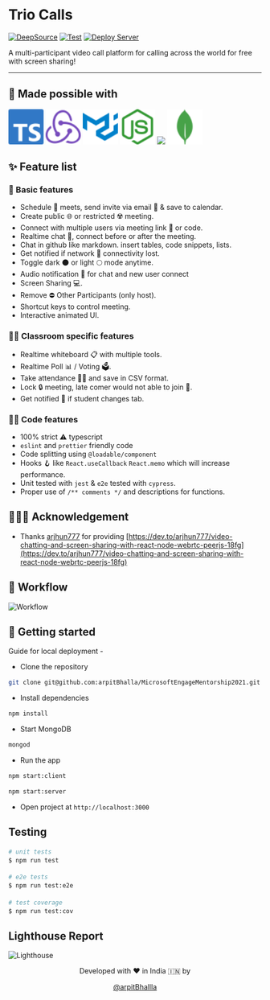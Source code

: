 # Trio Calls
[![DeepSource](https://deepsource.io/gh/arpitBhalla/Trio-Calls.svg/?label=resolved+issues&show_trend=true&token=qkGeZPDLrtbe0wdM5TdpQsLV)](https://deepsource.io/gh/arpitBhalla/Trio-Calls/?ref=repository-badge) [![Test](https://github.com/arpitBhalla/MicrosoftEngageMentorship2021/actions/workflows/test.yaml/badge.svg)](https://github.com/arpitBhalla/MicrosoftEngageMentorship2021/actions/workflows/test.yaml) [![Deploy Server](https://github.com/arpitBhalla/MicrosoftEngageMentorship2021/actions/workflows/deploy.yml/badge.svg)](https://github.com/arpitBhalla/MicrosoftEngageMentorship2021/actions/workflows/deploy.yml)

A multi-participant video call platform for calling across the world for free with screen sharing!

---

## 🤞 Made possible with

<div>
<img src='assets/typescript.svg' width='70'>
<img src='assets/redux.svg' width='70'>
<img src='assets/mui.svg' width='70'>
<img src='assets/node.svg' width='70'>
<img src='https://cdn.iconscout.com/icon/free/png-256/google-cloud-2038785-1721675.png' width='70'>
<img src='assets/mongo.svg' width='70'>
</div>

## ✨ Feature list

### 🥅 Basic features

- Schedule 📅 meets, send invite via email 📩 & save to calendar.
- Create public 🌐 or restricted ☢️ meeting.
- Connect with multiple users via meeting link 🔗 or code.
- Realtime chat 💬, connect before or after the meeting.
- Chat in github like markdown. insert tables, code snippets, lists.
- Get notified if network 📶 connectivity lost.
- Toggle dark 🌑 or light 🌕 mode anytime.
- Audio notification 🔔 for chat and new user connect
- Screen Sharing 💻.
- Remove ⛔ Other Participants (only host).
- Shortcut keys to control meeting.
- Interactive animated UI.

### 🧑‍🎓 Classroom specific features

- Realtime whiteboard 📋 with multiple tools.
- Realtime Poll 📊 / Voting 🗳️.
- Take attendance 🙋‍♂️ and save in CSV format.
- Lock 🔒 meeting, late comer would not able to join 🚫.
- Get notified 👀 if student changes tab.

### 👨‍💻 Code features

- 100% strict ⚠️ typescript
- `eslint` and `prettier` friendly code
- Code splitting using `@loadable/component`
- Hooks 🪝 like `React.useCallback` `React.memo` which will increase performance.
- Unit tested with `jest` & `e2e` tested with `cypress`.
- Proper use of `/** comments */` and descriptions for functions.

## 🙇🏻‍♂️ Acknowledgement

- Thanks [arjhun777](https://dev.to/arjhun777) for providing [https://dev.to/arjhun777/video-chatting-and-screen-sharing-with-react-node-webrtc-peerjs-18fg](https://dev.to/arjhun777/video-chatting-and-screen-sharing-with-react-node-webrtc-peerjs-18fg)

## 🚧 Workflow

![Workflow](https://user-images.githubusercontent.com/55053424/125153081-1a12ef00-e16f-11eb-9da1-1f4481af451d.png)

## 🚀 Getting started

Guide for local deployment -

- Clone the repository

```bash
git clone git@github.com:arpitBhalla/MicrosoftEngageMentorship2021.git
```

- Install dependencies

```bash
npm install
```

- Start MongoDB

```bash
mongod
```

- Run the app

```bash
npm start:client
```

```bash
npm start:server
```

- Open project at `http://localhost:3000`

## Testing

```bash
# unit tests
$ npm run test

# e2e tests
$ npm run test:e2e

# test coverage
$ npm run test:cov

```

## Lighthouse Report

![Lighthouse](https://user-images.githubusercontent.com/55053424/125126171-51a27c80-e118-11eb-9aee-96787d5ea749.png)

<div align="center">
Developed with ❤️ in India 🇮🇳 by

[@arpitBhallla](https://github.com/arpitBhalla)

</div>
